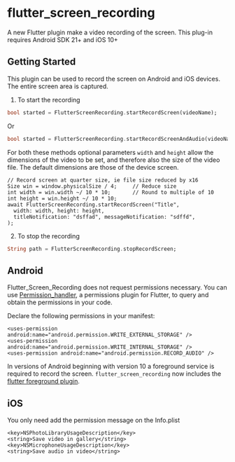 # flutter_screen_recording

A new Flutter plugin  make a video recording of the screen. This plug-in 
requires Android SDK 21+ and iOS 10+

## Getting Started

This plugin can be used to record the screen on Android and iOS devices. The entire screen
area is captured.

1) To start the recording

```dart
bool started = FlutterScreenRecording.startRecordScreen(videoName);
```
Or

```dart
bool started = FlutterScreenRecording.startRecordScreenAndAudio(videoName);
```
For both these methods optional parameters `width` and `height` allow the dimensions of the 
video to be
set, and therefore also the size of the video file. The default dimensions are those
of the device screen.

```
// Record screen at quarter size, ie file size reduced by x16
Size win = window.physicalSize / 4;     // Reduce size
int width = win.width ~/ 10 * 10;       // Round to multiple of 10
int height = win.height ~/ 10 * 10;
await FlutterScreenRecording.startRecordScreen("Title",
  width: width, height: height,
  titleNotification: "dsffad", messageNotification: "sdffd",
);
```

2) To stop the recording

```dart
String path = FlutterScreenRecording.stopRecordScreen;
```

## Android

Flutter_Screen_Recording does not request permissions necessary. 
You can use [Permission_handler](https://pub.dev/packages/permission_handler), a permissions 
plugin for Flutter, to query and obtain the permissions in your code.
 
Declare the following permissions in your manifest:

```
<uses-permission android:name="android.permission.WRITE_EXTERNAL_STORAGE" />
<uses-permission android:name="android.permission.WRITE_INTERNAL_STORAGE" />
<uses-permission android:name="android.permission.RECORD_AUDIO" />
```

In versions of Android beginning with version 10 a foreground service is required to record 
the screen. `flutter_screen_recording` now includes 
the [flutter foreground plugin](https://pub.dev/packages/flutter_foreground_plugin). 

## iOS

You only need add the permission message on the Info.plist 

	<key>NSPhotoLibraryUsageDescription</key>
	<string>Save video in gallery</string>
	<key>NSMicrophoneUsageDescription</key>
	<string>Save audio in video</string>